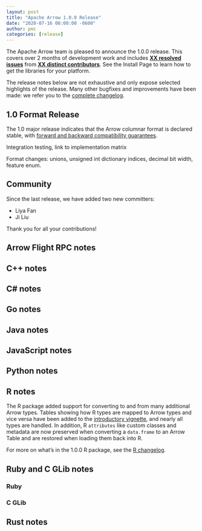 ```yaml
---
layout: post
title: "Apache Arrow 1.0.0 Release"
date: "2020-07-16 00:00:00 -0600"
author: pmc
categories: [release]
---
```

<!--
{% comment %}
Licensed to the Apache Software Foundation (ASF) under one or more
contributor license agreements.  See the NOTICE file distributed with
this work for additional information regarding copyright ownership.
The ASF licenses this file to you under the Apache License, Version 2.0
(the "License"); you may not use this file except in compliance with
the License.  You may obtain a copy of the License at

http://www.apache.org/licenses/LICENSE-2.0

Unless required by applicable law or agreed to in writing, software
distributed under the License is distributed on an "AS IS" BASIS,
WITHOUT WARRANTIES OR CONDITIONS OF ANY KIND, either express or implied.
See the License for the specific language governing permissions and
limitations under the License.
{% endcomment %}
-->

<!--

To use this template:

* Copy this template file to the _posts directory, naming it YYYY-MM-DD-1.0.0-release.md
* Replace all instances of "1.0.0" with the current release number
* Update the date in the front matter
* Update all "XX" values with the appropriate numbers (you can get the resolved issues and contributors count from `_release/1.0.0.md`)
* Fill in the various sections below. Note that the audience is the broader user community, not Arrow developers, so please write clearly using terms they will understand and care about. Delete any sections that don't have any content (as in, there are no changes to announce)
* Delete this introductory comment

 -->


The Apache Arrow team is pleased to announce the 1.0.0 release. This covers
over 2 months of development work and includes [**XX resolved issues**][1]
from [**XX distinct contributors**][2]. See the Install Page to learn how to
get the libraries for your platform.

The release notes below are not exhaustive and only expose selected highlights
of the release. Many other bugfixes and improvements have been made: we refer
you to the [complete changelog][3].

## 1.0 Format Release

The 1.0 major release indicates that the Arrow columnar format is declared
stable, with [forward and backward compatibility guarantees][5].

Integration testing, link to implementation matrix

Format changes: unions, unsigned int dictionary indices, decimal bit width, feature enum.

## Community

Since the last release, we have added two new committers:

* Liya Fan
* Ji Liu

Thank you for all your contributions!

<!-- Acknowledge and link to any new committers and PMC members since the last release. See previous release announcements for examples. -->

## Arrow Flight RPC notes

## C++ notes

## C# notes

## Go notes

## Java notes

## JavaScript notes

## Python notes

## R notes

The R package added support for converting to and from many additional Arrow types. Tables showing how R types are mapped to Arrow types and vice versa have been added to the [introductory vignette][6], and nearly all types are handled. In addition, R `attributes` like custom classes and metadata are now preserved when converting a `data.frame` to an Arrow Table and are restored when loading them back into R.

For more on what’s in the 1.0.0 R package, see the [R changelog][4].

## Ruby and C GLib notes

### Ruby

### C GLib

## Rust notes


[1]: https://issues.apache.org/jira/issues/?jql=project%20%3D%20ARROW%20AND%20status%20%3D%20Resolved%20AND%20fixVersion%20%3D%201.0.0
[2]: https://arrow.apache.org/release/1.0.0.html#contributors
[3]: https://arrow.apache.org/release/1.0.0.html
[4]: https://arrow.apache.org/docs/r/news/
[5]: https://arrow.apache.org/docs/format/Versioning.html
[6]: https://arrow.apache.org/docs/r/articles/arrow.html
